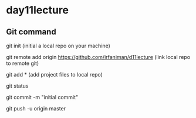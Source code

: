 # day11lecture

## Git command

git init (initial a local repo on your machine)

git remote add origin https://github.com/irfaniman/d11lecture (link local repo to remote git)

git add * (add project files to local repo)

git status

git commit -m "initial commit"

git push -u origin master
